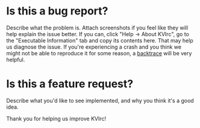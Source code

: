 # Is this a bug report?

Describe what the problem is. Attach screenshots if you feel like they will help explain the issue better.
If you can, click "Help → About KVIrc", go to the "Executable Information" tab and copy its contents here. That may help us diagnose the issue.
If you're experiencing a crash and you think we might not be able to reproduce it for some reason, a [backtrace](https://github.com/kvirc/KVIrc/wiki/Grabbing-a-useful-backtrace) will be very helpful.

# Is this a feature request?

Describe what you'd like to see implemented, and why you think it's a good idea.

Thank you for helping us improve KVIrc!
